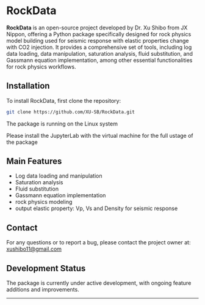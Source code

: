 
# RockData

**RockData** is an open-source project developed by Dr. Xu Shibo from JX Nippon, offering a Python package specifically designed for rock physics model building used for seismic response with elastic properties change with CO2 injection. It provides a comprehensive set of tools, including log data loading, data manipulation, saturation analysis, fluid substitution, and Gassmann equation implementation, among other essential functionalities for rock physics workflows.

## Installation

To install RockData, first clone the repository:

```bash
git clone https://github.com/XU-SB/RockData.git
```
The package is running on the Linux system

Please install the JupyterLab with the virtual machine for the full ustage of the package

## Main Features

- Log data loading and manipulation
- Saturation analysis
- Fluid substitution
- Gassmann equation implementation
- rock physics modeling
- output elastic property: Vp, Vs and Density for seismic response

## Contact

For any questions or to report a bug, please contact the project owner at: xushibo11@gmail.com

## Development Status

The package is currently under active development, with ongoing feature additions and improvements.

---
